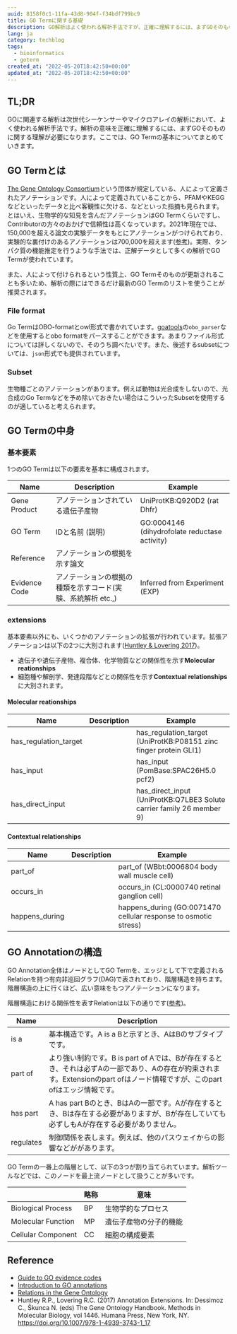 ```yaml
---
uuid: 8158f0c1-11fa-43d8-904f-f34bdf799bc9
title: GO Termに関する基礎
description: GO解析はよく使われる解析手法ですが、正確に理解するには、まずGOそのものに関する理解が必要になります。GO Termの基本についてまとめていきます。
lang: ja
category: techblog
tags:
  - bioinformatics
  - goterm
created_at: "2022-05-20T18:42:50+00:00"
updated_at: "2022-05-20T18:42:50+00:00"
---
```


## TL;DR

GOに関連する解析は次世代シーケンサーやマイクロアレイの解析において、よく使われる解析手法です。解析の意味を正確に理解するには、まずGOそのものに関する理解が必要になります。ここでは、GO Termの基本についてまとめていきます。

## GO Termとは

[The Gene Ontology Consortium](http://geneontology.org/docs/whoweare/)という団体が規定している、人によって定義されたアノテーションです。人によって定義されていることから、PFAMやKEGGなどといったデータと比べ客観性に欠ける、などといった指摘も見られます。
とはいえ、生物学的な知見を含んだアノテーションはGO Termくらいですし、Contributorの方々のおかげで信頼性は高くなっています。2021年現在では、150,000を超える論文の実験データをもとにアノテーションがつけられており、実験的な裏付けのあるアノテーションは700,000を超えます([参考](http://geneontology.org/docs/introduction-to-go-resource/))。実際、タンパク質の機能推定を行うような手法では、正解データとして多くの解析でGO Termが使われています。

また、人によって付けられるという性質上、GO Termそのものが更新されることも多いため、解析の際にはできるだけ最新のGO Termのリストを使うことが推奨されます。

### File format

Go TermはOBO-formatとowl形式で書かれています。[goatools](https://github.com/tanghaibao/goatools)の`obo_parser`などを使用するとobo formatをパースすることができます。あまりファイル形式については詳しくないので、そのうち調べたいです。また、後述するsubsetについては、`json`形式でも提供されています。

### Subset

生物種ごとのアノテーションがあります。例えば動物は光合成をしないので、光合成のGo Termなどを予め除いておきたい場合はこういったSubsetを使用するのが適していると考えられます。

## GO Termの中身

### 基本要素

1つのGO Termは以下の要素を基本に構成されます。

| Name          | Description                                                  | Example                                       |
| ------------- | ------------------------------------------------------------ | --------------------------------------------- |
| Gene Product  | アノテーションされている遺伝子産物                           | UniProtKB:Q920D2 (rat Dhfr)                   |
| GO Term       | IDと名前 (説明)                                              | GO:0004146 (dihydrofolate reductase activity) |
| Reference     | アノテーションの根拠を示す論文                               |                                               |
| Evidence Code | アノテーションの根拠の種類を示すコード(実験、系統解析 etc.,) | Inferred from Experiment (EXP)                |

### extensions

基本要素以外にも、いくつかのアノテーションの拡張が行われています。拡張アノテーションは以下の2つに大別されます([Huntley & Lovering 2017](https://link.springer.com/protocol/10.1007/978-1-4939-3743-1_17))。

- 遺伝子や遺伝子産物、複合体、化学物質などの関係性を示す**Molecular reationships**
- 細胞種や解剖学、発達段階などとの関係性を示す**Contextual relationships**に大別されます。

#### Molecular reationships

| Name                  | Description | Example                                                               |
| --------------------- | ----------- | --------------------------------------------------------------------- |
| has_regulation_target |             | has_regulation_target (UniProtKB:P08151 zinc finger protein GLI1)     |
| has_input             |             | has_input (PomBase:SPAC26H5.0 pcf2)                                   |
| has_direct_input      |             | has_direct_input (UniProtKB:Q7LBE3 Solute carrier family 26 member 9) |

#### Contextual relationships

| Name           | Description | Example                                                         |
| -------------- | ----------- | --------------------------------------------------------------- |
| part_of        |             | part_of (WBbt:0006804 body wall muscle cell)                    |
| occurs_in      |             | occurs_in (CL:0000740 retinal ganglion cell)                    |
| happens_during |             | happens_during (GO:0071470 cellular response to osmotic stress) |

## GO Annotationの構造

GO Annotation全体はノードとしてGO Termを、エッジとして下で定義されるRelationを持つ有向非巡回グラフ(DAG)で表されており、階層構造を持ちます。階層構造の上に行くほど、広い意味をもつアノテーションになります。

階層構造における関係性を表すRelationは以下の通りです([参考](http://geneontology.org/docs/ontology-relations/))。

| Name      | Description                                                                                                                                                                |
| --------- | -------------------------------------------------------------------------------------------------------------------------------------------------------------------------- |
| is a      | 基本構造です。A is a Bと示すとき、AはBのサブタイプです。                                                                                                                   |
| part of   | より強い制約です。B is part of Aでは、Bが存在するとき、それは必ずAの一部であり、Aの存在が約束されます。Extensionのpart ofはノード情報ですが、このpart ofはエッジ情報です。 |
| has part  | A has part Bのとき、BはAの一部です。Aが存在するとき、Bは存在する必要がありますが、Bが存在していても必ずしもAが存在する必要がありません。                                   |
| regulates | 制御関係を表します。例えば、他のパスウェイからの影響などががあります。                                                                                                     |

GO Termの一番上の階層として、以下の3つが割り当てられています。解析ツールなどでは、このノードを最上流ノードとして扱うことが多いです。

|                    | 略称 | 意味                   |
| ------------------ | ---- | ---------------------- |
| Biological Process | BP   | 生物学的なプロセス     |
| Molecular Function | MP   | 遺伝子産物の分子的機能 |
| Cellular Component | CC   | 細胞の構成要素         |

## Reference

- [Guide to GO evidence codes](http://geneontology.org/docs/guide-go-evidence-codes/)
- [Introduction to GO annotations](http://geneontology.org/docs/go-annotations/#annotation-extensions)
- [Relations in the Gene Ontology](http://geneontology.org/docs/ontology-relations/)
- Huntley R.P., Lovering R.C. (2017) Annotation Extensions. In: Dessimoz C., Škunca N. (eds) The Gene Ontology Handbook. Methods in Molecular Biology, vol 1446. Humana Press, New York, NY. https://doi.org/10.1007/978-1-4939-3743-1_17
